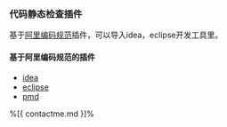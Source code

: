 ### 代码静态检查插件

基于[阿里编码规范](https://www.muzjia.com/#/code-guide/ali_code_guide)插件，可以导入idea，eclipse开发工具里。
   
#### 基于阿里编码规范的插件

- [idea](https://github.com/alibaba/p3c/tree/master/idea-plugin)
- [eclipse](https://github.com/alibaba/p3c/tree/master/eclipse-plugin)
- [pmd](https://github.com/alibaba/p3c/tree/master/p3c-pmd)


%[{ contactme.md }]%